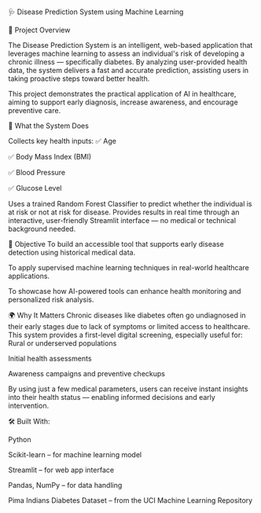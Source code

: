 🩺 Disease Prediction System using Machine Learning

🧠 Project Overview

The Disease Prediction System is an intelligent, web-based application that leverages machine learning to assess an individual's risk of developing a chronic illness — specifically diabetes. By analyzing user-provided health data, the system delivers a fast and accurate prediction, assisting users in taking proactive steps toward better health.

This project demonstrates the practical application of AI in healthcare, aiming to support early diagnosis, increase awareness, and encourage preventive care.


🚀 What the System Does

Collects key health inputs:
✅ Age

✅ Body Mass Index (BMI)

✅ Blood Pressure

✅ Glucose Level

Uses a trained Random Forest Classifier to predict whether the individual is at risk or not at risk for disease.
Provides results in real time through an interactive, user-friendly Streamlit interface — no medical or technical background needed.


🎯 Objective
To build an accessible tool that supports early disease detection using historical medical data.

To apply supervised machine learning techniques in real-world healthcare applications.

To showcase how AI-powered tools can enhance health monitoring and personalized risk analysis.


🌍 Why It Matters
Chronic diseases like diabetes often go undiagnosed in their early stages due to lack of symptoms or limited access to healthcare. This system provides a first-level digital screening, especially useful for:
Rural or underserved populations

Initial health assessments

Awareness campaigns and preventive checkups

By using just a few medical parameters, users can receive instant insights into their health status — enabling informed decisions and early intervention.


🛠 Built With:

Python

Scikit-learn – for machine learning model

Streamlit – for web app interface

Pandas, NumPy – for data handling

Pima Indians Diabetes Dataset – from the UCI Machine Learning Repository

